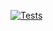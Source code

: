[![Tests](https://github.com/concrete5-community/easy_image_gallery/actions/workflows/tests.yml/badge.svg)](https://github.com/concrete5-community/easy_image_gallery/actions/workflows/tests.yml)
